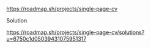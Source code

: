 https://roadmap.sh/projects/single-page-cv

Solution

https://roadmap.sh/projects/single-page-cv/solutions?u=6750c1d05039431075951317
